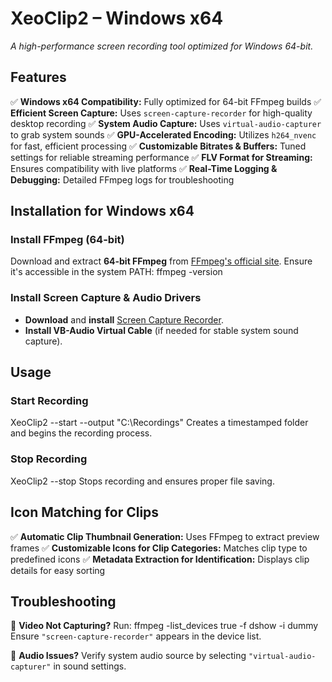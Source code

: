 # XeoClip2 – Windows x64
_A high-performance screen recording tool optimized for Windows 64-bit._
## Features
✅ **Windows x64 Compatibility:** Fully optimized for 64-bit FFmpeg builds
✅ **Efficient Screen Capture:** Uses `screen-capture-recorder` for high-quality desktop recording
✅ **System Audio Capture:** Uses `virtual-audio-capturer` to grab system sounds
✅ **GPU-Accelerated Encoding:** Utilizes `h264_nvenc` for fast, efficient processing
✅ **Customizable Bitrates & Buffers:** Tuned settings for reliable streaming performance
✅ **FLV Format for Streaming:** Ensures compatibility with live platforms
✅ **Real-Time Logging & Debugging:** Detailed FFmpeg logs for troubleshooting
## Installation for Windows x64
### Install FFmpeg (64-bit)
Download and extract **64-bit FFmpeg** from [FFmpeg's official site](https://ffmpeg.org/download.html).
Ensure it's accessible in the system PATH:
ffmpeg -version
### Install Screen Capture & Audio Drivers
- **Download** and **install** [Screen Capture Recorder](https://github.com/rdp/screen-capture-recorder-to-video-windows-free).
- **Install VB-Audio Virtual Cable** (if needed for stable system sound capture).
## Usage
### Start Recording
XeoClip2 --start --output "C:\Recordings"
Creates a timestamped folder and begins the recording process.

### Stop Recording
XeoClip2 --stop
Stops recording and ensures proper file saving.
## Icon Matching for Clips
✅ **Automatic Clip Thumbnail Generation:** Uses FFmpeg to extract preview frames
✅ **Customizable Icons for Clip Categories:** Matches clip type to predefined icons
✅ **Metadata Extraction for Identification:** Displays clip details for easy sorting
## Troubleshooting
📌 **Video Not Capturing?** Run:
ffmpeg -list_devices true -f dshow -i dummy
Ensure `"screen-capture-recorder"` appears in the device list.

📌 **Audio Issues?** Verify system audio source by selecting `"virtual-audio-capturer"` in sound settings.
